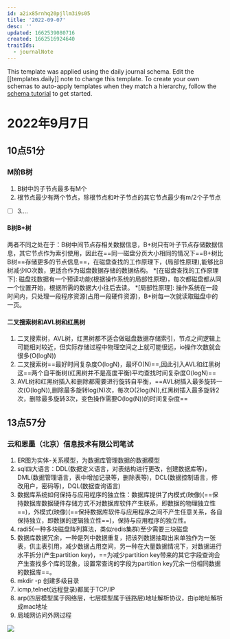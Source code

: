 ```yaml
---
id: a2ix85rnhq20pjllm3i9s05
title: '2022-09-07'
desc: ''
updated: 1662539080716
created: 1662516924640
traitIds:
  - journalNote
---
```

This template was applied using the daily journal schema. Edit the [[templates.daily]] note to change this template.
To create your own schemas to auto-apply templates when they match a hierarchy, follow the [schema tutorial](https://blog.dendron.so/notes/P1DL2uXHpKUCa7hLiFbFA/) to get started.

<!--
Based on the journaling method created by Intelligent Change:
- [Intelligent Change: Our Story](https://www.intelligentchange.com/pages/our-story)
- [The Five Minute Journal](https://www.intelligentchange.com/products/the-five-minute-journal)
-->

# 2022年9月7日

## 10点51分

### M阶B树

1. B树中的子节点最多有M个
2. 根节点最少有两个节点，除根节点和叶子节点的其它节点最少有m/2个子节点

- [ ] 3....

#### B树B+树

两者不同之处在于：B树中间节点存相关数据信息，B+树只有叶子节点存储数据信息，其它节点作为索引使用，因此在==同一磁盘分页大小相同的情况下==B+树比B树==存储更多的节点信息==，在磁盘查找的工作原理下，(局部性原理),能够比B树减少IO次数，更适合作为磁盘数据存储的数据结构。
*[在磁盘查找的工作原理下]: 磁盘找数据有一个预读功能(根据操作系统的局部性原理)，每次都磁盘都从同一个位置开始，根据所需的数据大小往后去读。
*[局部性原理]: 操作系统在一段时间内，只处理一段程序资源(占用一段硬件资源)，B+树每一次就读取磁盘中的一页。

#### 二叉搜索树和AVL树和红黑树

1. 二叉搜索树，AVL树，红黑树都不适合做磁盘数据存储索引，节点之间逻辑上可能相对较近，但实际存储过程中物理空间之上就可能很远，io操作次数就会很多(O(logN))
2. 二叉搜索树==最好时间复杂度O(logN)，最坏O(N)==,因此引入AVL和红黑树这==两个自平衡树(红黑树并不是高度平衡)平均查找时间复杂度O(logN)==
3. AVL树和红黑树插入和删除都需要进行旋转自平衡，==AVL树插入最多旋转一次(O(logN)),删除最多旋转log(N)次，每次O(2log(N)),红黑树插入最多旋转2次，删除最多旋转3次，变色操作需要O(log(N))的时间复杂度==

## 13点57分

### 云和恩墨（北京）信息技术有限公司笔试

1. ER图为实体-关系模型，为数据库管理数据的数据模型
2. sql四大语言：DDL(数据定义语言，对表结构进行更改，创建数据库等)，DML(数据管理语言，表中增加记录等，删除表等)，DCL(数据控制语言，修改用户，密码等)，DQL(数据查询语言)
3. 数据库系统如何保持与应用程序的独立性：数据库提供了内模式(映像)(==保持数据库数据硬件存储方式不对数据库软件产生联系，即数据的物理独立性==)，外模式(映像)(==保持数据库软件与应用程序之间不产生任意关系，各自保持独立，即数据的逻辑独立性==)，保持与应用程序的独立性。
4. radi5(一种多块磁盘阵列算法，类似redis集群)至少需要三块磁盘
5. 数据库数据冗余，一种是列中数据重复，把该列数据抽取出来单独作为一张表，供主表引用，减少数据占用空间，另一种在大量数据情况下，对数据进行水平拆分(产生partition key)，==为减少partition key带来的其它字段查询会产生查找多个库的现象，设置常查询的字段为partition key冗余一份相同数据的数据库==。
6. mkdir -p 创建多级目录
7. icmp,telnet(远程登录)都属于TCP/IP
8. arp(四层模型属于网络层，七层模型属于链路层)地址解析协议，由ip地址解析成mac地址
9. 局域网访问外网过程

![](/assets/images/2022-09-07-16-19-19.png)
